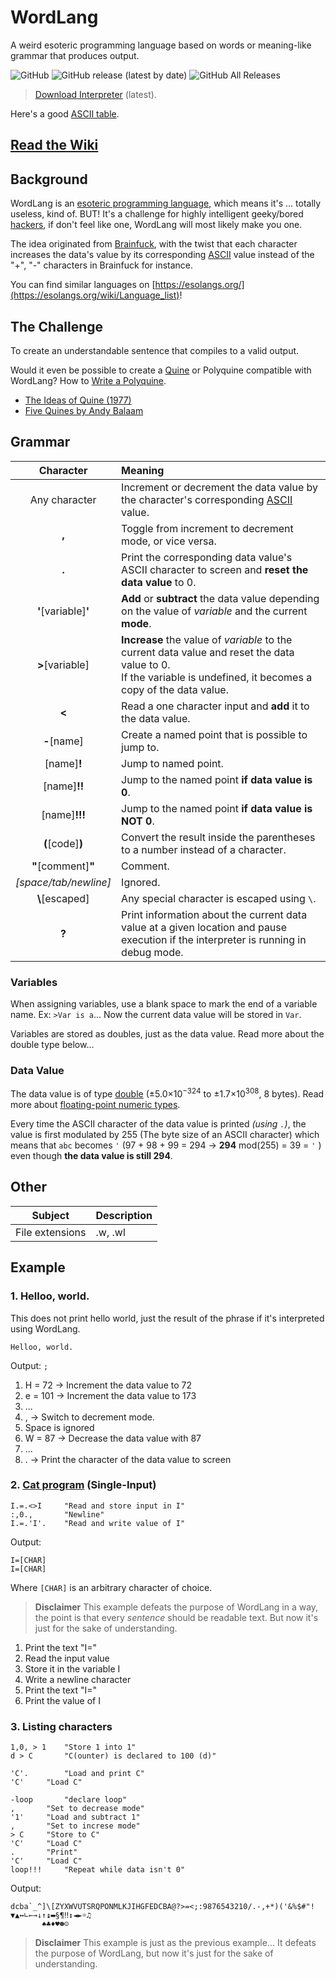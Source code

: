 # WordLang
 A weird esoteric programming language based on words or meaning-like grammar that produces output.
 
 ![GitHub](https://img.shields.io/github/license/WilliamRagstad/WordLang)
![GitHub release (latest by date)](https://img.shields.io/github/v/release/WilliamRagstad/WordLang) 
![GitHub All Releases](https://img.shields.io/github/downloads/WilliamRagstad/WordLang/total)

>[Download Interpreter](https://github.com/WilliamRagstad/WordLang/releases/latest) (latest).

Here's a good [ASCII table](https://www.asciitabell.se/).

## [Read the Wiki](https://esolangs.org/wiki/WordLang)

## Background

WordLang is an [esoteric programming language](https://en.wikipedia.org/wiki/Esoteric_programming_language), which means it's ... totally useless, kind of.
BUT! It's a challenge for highly intelligent geeky/bored [hackers](https://en.wikipedia.org/wiki/Hacker_culture), if don't feel like one, WordLang will most likely make you one.

The idea originated from [Brainfuck](https://sv.wikipedia.org/wiki/Brainfuck), with the twist that each character increases the data's value by its corresponding [ASCII](https://en.wikipedia.org/wiki/ASCII) value instead of the "+", "-" characters in Brainfuck for instance.

You can find similar languages on [https://esolangs.org/](https://esolangs.org/wiki/Language_list)!

## The Challenge

To create an understandable sentence that compiles to a valid output.

Would it even be possible to create a [Quine](https://esolangs.org/wiki/Quine) or Polyquine compatible with WordLang? How to [Write a Polyquine](https://codegolf.stackexchange.com/questions/37464/write-a-polyquine).

* [The Ideas of Quine (1977)](https://www.youtube.com/watch?v=B2fLyvsHHaQ)
* [Five Quines by Andy Balaam](https://www.youtube.com/watch?v=JQ_Fylah0Cg)

## Grammar

| Character     | Meaning                                                      |
| :-----------: | :----------------------------------------------------------- |
| Any character | Increment or decrement the data value by the character's corresponding [ASCII](https://en.wikipedia.org/wiki/ASCII) value. |
| **,**         | Toggle from increment to decrement mode, or vice versa. |
| **.**         | Print the corresponding data value's ASCII character to screen and **reset the data value** to 0. |
| **'**[variable]**'** | **Add** or **subtract** the data value depending on the value of *variable* and the current **mode**. |
| **>**[variable] | **Increase** the value of *variable* to the current data value and reset the data value to 0.<br />If the variable is undefined, it becomes a copy of the data value. |
| **<**         | Read a one character input and **add** it to the data value. |
| **-**[name]  | Create a named point that is possible to jump to.       |
| [name]**!**   | Jump to named point.                   |
|     [name]**!!**      | Jump to the named point **if data value is 0**.              |
|     [name]**!!!**     | Jump to the named point **if data value is NOT 0**.          |
| **(**[code]**)** | Convert the result inside the parentheses to a number instead of a character. |
| **"**[comment]**"** | Comment.                                                     |
| *[space/tab/newline]* | Ignored.                                                     |
| **\\**[escaped] | Any special character is escaped using `\`.                  |
| **?**         | Print information about the current data value at a given location and pause execution if the interpreter is running in debug mode. |

### Variables
When assigning variables, use a blank space to mark the end of a variable name. Ex: `>Var is a`... Now the current data value will be stored in `Var`.

Variables are stored as doubles, just as the data value. Read more about the double type below... 

### Data Value
The data value is of type [double](https://docs.microsoft.com/en-us/dotnet/api/system.double) (±5.0×10<sup>−324</sup> to ±1.7×10<sup>308</sup>,	8 bytes). Read more about [floating-point numeric types](https://docs.microsoft.com/en-us/dotnet/csharp/language-reference/builtin-types/floating-point-numeric-types).

Every time the ASCII character of the data value is printed *(using `.`)*, the value is first modulated by 255 (The byte size of an ASCII character) which means that `abc` becomes `'` (97 + 98 + 99 = 294 → **294** mod(255) = 39 = `'` ) even though **the data value is still 294**.

## Other

| Subject         | Description |
| --------------- | ----------- |
| File extensions | .w, .wl     |

## Example

### 1. Helloo, world.

This does not print hello world, just the result of the phrase if it's interpreted using WordLang.

```
Helloo, world.
```

Output: `;`

1. H = 72 → Increment the data value to 72
2. e = 101 → Increment the data value to 173
3. ...
4. , → Switch to decrement mode.
5. Space is ignored
6. W = 87 → Decrease the data value with 87
7. ...
8. . → Print the character of the data value to screen

### 2. [Cat program](https://esolangs.org/wiki/Cat_program) (Single-Input)

```
I.=.<>I		"Read and store input in I"
:,0.,		"Newline"
I.=.'I'.	"Read and write value of I"
```

Output:
```
I=[CHAR]
I=[CHAR]
```
Where `[CHAR]` is an arbitrary character of choice.

> **Disclaimer**
> This example defeats the purpose of WordLang in a way, the point is that every *sentence* should be readable text. But now it's just for the sake of understanding.

1. Print the text "I="
2. Read the input value
3. Store it in the variable I
4. Write a newline character
5. Print the text "I="
6. Print the value of I

### 3. Listing characters

```
1,0, > 1	"Store 1 into 1"
d > C		"C(ounter) is declared to 100 (d)"

'C'.		"Load and print C"
'C'		"Load C"

-loop		"declare loop"
,		"Set to decrease mode"
'1'		"Load and subtract 1"
,		"Set to increse mode"
> C		"Store to C"
'C'		"Load C"
.		"Print"
'C'		"Load C"
loop!!!		"Repeat while data isn't 0"
```

Output:

```
dcba`_^]\[ZYXWVUTSRQPONMLKJIHGFEDCBA@?>=<;:9876543210/.-,+*)('&%$#"! ▼▲↔∟←→↓↑↨▬§¶‼↕◄►☼♫
       ♠♣♦♥☻☺
```

> **Disclaimer**
> This example is just as the previous example... It defeats the purpose of WordLang, but now it's just for the sake of understanding.
